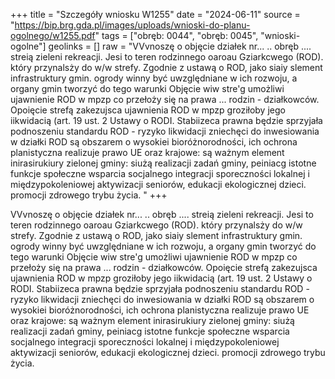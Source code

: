 +++
title = "Szczegóły wniosku W1255"
date = "2024-06-11"
source = "https://bip.brg.gda.pl/images/uploads/wnioski-do-planu-ogolnego/w1255.pdf"
tags = ["obręb: 0044", "obręb: 0045", "wnioski-ogolne"]
geolinks = []
raw = "VVvnoszę o objęcie działek nr... .. obręb .... streią zieleni  rekreacji. Jesi to teren rodzinnego oaroau Gziarkcwego (ROD). który przynalsży do w/w strefy. Zgodnie z ustawą o ROD, jako siaiy slement infrastruktury gmin. ogrody winny być uwzględniane w ich rozwoju, a organy gmin tworzyć do tego warunki Objęcie wiw stre'g umożliwi ujawnienie ROD w mpzp co przełoży się na prawa ... rodzin - działkowców. Opoięcie strefą zakezujsca ujawnienia ROD w mpzp groziłoby jego iikwidacią (art. 19 ust. 2 Ustawy o RODI. Stabiizeca prawna będzie sprzyjała podnoszeniu standardu ROD - ryzyko likwidacji zniechęci do inwesiowania w działki ROD są obszarem o wysokiei bioróżnorodności, ich ochrona planistyczna realizuje prawo UE oraz krajowe: są ważnym element inirasirukiury zielonej gminy: siużą realizacji zadań gminy, peiniacg istotne funkcje społeczne wsparcia socjalnego integracji sporeczności lokalnej i międzypokoleniowej aktywizacji seniorów, edukacji ekologicznej dzieci. promocji zdrowego trybu życia. "
+++

VVvnoszę o objęcie działek nr... .. obręb .... streią zieleni  rekreacji. Jesi to teren rodzinnego
oaroau Gziarkcwego (ROD). który przynalsży do w/w strefy. Zgodnie z ustawą o ROD, jako siaiy slement
infrastruktury gmin. ogrody winny być uwzględniane w ich rozwoju, a organy gmin tworzyć do tego warunki
Objęcie wiw stre'g umożliwi ujawnienie ROD w mpzp co przełoży się na prawa ... rodzin - działkowców.
Opoięcie strefą zakezujsca ujawnienia ROD w mpzp groziłoby jego iikwidacią (art. 19 ust. 2 Ustawy o RODI.
Stabiizeca prawna będzie sprzyjała podnoszeniu standardu ROD - ryzyko likwidacji zniechęci do
inwesiowania w działki ROD są obszarem o wysokiei bioróżnorodności, ich ochrona planistyczna realizuje
prawo UE oraz krajowe: są ważnym element inirasirukiury zielonej gminy: siużą realizacji zadań gminy,
peiniacg istotne funkcje społeczne wsparcia socjalnego integracji sporeczności lokalnej i międzypokoleniowej
aktywizacji seniorów, edukacji ekologicznej dzieci. promocji zdrowego trybu życia.



